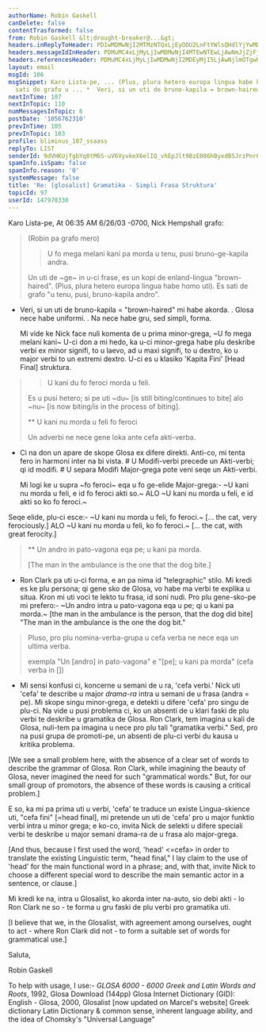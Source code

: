 ```yaml
---
authorName: Robin Gaskell
canDelete: false
contentTrasformed: false
from: Robin Gaskell &lt;drought-breaker@...&gt;
headers.inReplyToHeader: PDIwMDMwNjI2MTMzNTQxLjEyODU2LnFtYWlsQHdlYjYwMDA2Lm1haWwueWFob28uY29tPg==
headers.messageIdInHeader: PDMuMC4xLjMyLjIwMDMwNjI4MTEwNTEwLjAwNmJjZjFjQHBhY2lmaWMubmV0LmF1Pg==
headers.referencesHeader: PDMuMC4xLjMyLjIwMDMwNjI2MDEyMjI5LjAwNjlmOTgwQHBhY2lmaWMubmV0LmF1Pg==
layout: email
msgId: 106
msgSnippet: Karo Lista-pe, ... (Plus, plura hetero europa lingua habe homo uti). Es
  sati de grafo u ... *  Veri, si un uti de bruno-kapila = brown-haired mi habe
nextInTime: 107
nextInTopic: 110
numMessagesInTopic: 6
postDate: '1056762310'
prevInTime: 105
prevInTopic: 103
profile: bliminus_107_ssaass
replyTo: LIST
senderId: 9dVHKUjfgbYq0tM6S-uV6VyvkeX6elIQ_vhEpJlt9BzE086hByxdB5JrzPnr6J-ivynG_uI6Wnc-TRULGG581sbqakbPXCfXWWV-gf2MER9R5BjDog
spamInfo.isSpam: false
spamInfo.reason: '0'
systemMessage: false
title: 'Re: [glosalist] Gramatika - Simpli Frasa Struktura'
topicId: 97
userId: 147970330
---
```


Karo Lista-pe,
At 06:35 AM 6/26/03 -0700, Nick Hempshall grafo:
>
>(Robin pa grafo mero)
>> U fo mega melani kani pa morda u tenu, pusi bruno-ge-kapila andra.
>
>Un uti de ~ge~ in u-ci frase, es un kopi de enland-lingua "brown-haired".
(Plus, plura hetero europa lingua habe homo uti). Es sati de grafo "u
>tenu, pusi, bruno-kapila andro".
>
*  Veri, si un uti de bruno-kapila = "brown-haired" mi habe akorda.
     . Glosa nece habe uniformi.
     . Na nece habe gru, sed simpli, forma.

   Mi vide ke Nick face nuli komenta de u prima minor-grega, 
            ~U fo mega melani kani~
   U-ci don a mi hedo, ka u-ci minor-grega habe plu deskribe verbi ex minor
signifi, to u laevo, ad u maxi signifi, to u dextro, ko u major verbi to un
extremi dextro.  U-ci es u klasiko 'Kapita Fini' [Head Final] struktura.

>> U kani     du fo feroci morda     u feli.
>
>Es u pusi hetero; si pe uti ~du~ [is still
>biting/continues to bite] alo ~nu~ [is now biting/is
>in the process of biting].
>
>**   U kani nu morda u feli fo feroci
>
>Un adverbi ne nece gene loka ante cefa akti-verba. 
>
*  Ci na don un apare de skope Glosa ex difere direkti.
   Anti-co, mi tenta fero in harmoni inter na bi vista.
        # U Modifi-verbi precede un Akti-verbi; qi id modifi.
        # U separa Modifi Major-grega pote veni seqe un Akti-verbi.

   Mi logi ke u supra ~fo feroci~ eqa u fo ge-elide Major-grega:-
      ~U kani nu morda u feli, e id fo feroci akti so.~
 ALO
      ~U kani nu morda u feli, e id akti so ko fo feroci.~

Seqe elide, plu-ci esce:-
      ~U kani nu morda u feli, fo feroci.~
                 [... the cat, very ferociously.]
 ALO
      ~U kani nu morda u feli, ko fo feroci.~
                 [... the cat, with great ferocity.] 
 
>**   Un andro in pato-vagona eqa pe; u kani pa morda.
>
>[The man in the ambulance is the one that the dog
>bite.]
>
*  Ron Clark pa uti u-ci forma, e an pa nima id "telegraphic" stilo.
   Mi kredi es ke plu persona; qi gene sko de Glosa, vo habe ma verbi te
explika u situa.  Kron mi uti voci te lekto tu frasa, id soni nudi.  Pro
plu gene-sko-pe mi prefero:-
    ~Un andro intra u pato-vagona eqa u pe; qi u kani pa morda.~
    [the man in the ambulance is the person, that the dog did bite]    
       "The man in the ambulance is the one the dog bit."


>Pluso, pro plu nomina-verba-grupa u cefa verba ne nece
>eqa un ultima verba.
>
>exempla "Un [andro] in pato-vagona"  e
> "[pe]; u kani pa morda" (cefa verba in [])
>
*  Mi sensi konfusi ci, koncerne u semani de u ra, 'cefa verbi.'
   Nick uti 'cefa' te describe u major _drama-ra_ intra u semani de u frasa
(andra = pe).
   Mi skope singu minor-grega, e detekti u difere 'cefa' pro singu de plu-ci.
   Na vide u pusi problema ci, ko un absenti de u klari faski de plu verbi
te deskribe u gramatika de Glosa.  Ron Clark, tem imagina u kali de Glosa,
nuli-tem pa imagina u nece pro plu tali "gramatika verbi."  Sed, pro na
pusi grupa de promoti-pe, un absenti de plu-ci verbi du kausa u kritika
problema.

  [We see a small problem here, with the absence of a clear set of words to
describe the grammar of Glosa.  Ron Clark, while imagining the beauty of
Glosa, never imagined the need for such "grammatical words."  But, for our
small group of promotors, the absence of these words is causing a critical
problem.]

   E so, ka mi pa prima uti u verbi, 'cefa' te traduce un existe
Lingua-skience uti, "cefa fini" [=head final], mi pretende un uti de 'cefa'
pro u major funktio verbi intra u minor grega; e ko-co, invita Nick de
selekti u difere speciali verbi te deskribe u major semani drama-ra de u
frasa alo major-grega.

  [And thus, because I first used the word, 'head' <=cefa> in order to
translate the existing Linguistic term, "head final," I lay claim to the
use of 'head' <cefa> for the main functional word in a phrase; and, with
that, invite Nick to choose a different special word to describe the main
semantic actor in a sentence, or clause.]  

   Mi kredi ke na, intra u Glosalist, ko akorda inter na-auto, sio debi
akti - lo Ron Clark ne so - te forma u gru faski de plu verbi pro gramatika
uti.  

  [I believe that we, in the Glosalist, with agreement among ourselves,
ought to act - where Ron Clark did not - to form a suitable set of words
for grammatical use.] 

Saluta,

Robin Gaskell

   
  To help with usage, I use:-
     _GLOSA 6000 - 6000 Greek and Latin Words and Roots_, 1992, Glosa
     Download (144pp) Glosa Internet Dictionary (GID): English - Glosa, 
         2000, Glosalist [now updated on Marcel's website]
     Greek dictionary
     Latin Dictionary 
     & common sense, inherent language ability, and the idea of Chomsky's
         "Universal Language" 


